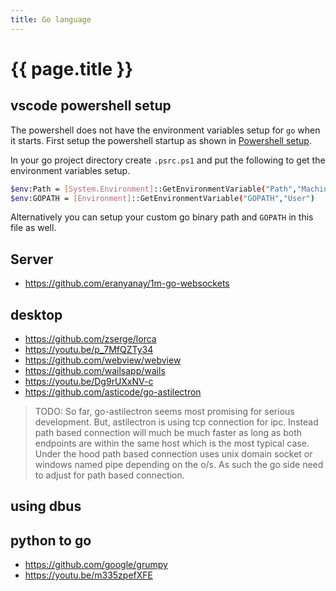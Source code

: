 ```yaml
---
title: Go language
---
```


# {{ page.title }}



## vscode powershell setup
The powershell does not have the environment variables setup for `go` when it starts.
First setup the powershell startup as shown in
[Powershell setup](vscode#powershell-setup).

In your go project directory create `.psrc.ps1` and put the following to get the
environment variables setup.
```bash
$env:Path = [System.Environment]::GetEnvironmentVariable("Path","Machine")
$env:GOPATH = [Environment]::GetEnvironmentVariable("GOPATH","User")
```
Alternatively you can setup your custom go binary path and `GOPATH` in this file as well.

## Server
* <https://github.com/eranyanay/1m-go-websockets>


## desktop
* <https://github.com/zserge/lorca>
* <https://youtu.be/p_7MfQZTy34>
* <https://github.com/webview/webview>
* <https://github.com/wailsapp/wails>
* <https://youtu.be/Dg9rUXxNV-c>
* <https://github.com/asticode/go-astilectron>

> TODO: So far, go-astilectron seems most promising for serious development.
> But, astilectron is using tcp connection for ipc. Instead path based connection
> will much be much faster as long as both endpoints are within the same host which 
> is the most typical case. Under the hood path based connection uses unix domain
> socket or windows named pipe depending on the o/s. As such the go side need to adjust
> for path based connection.

## using dbus


## python to go
* <https://github.com/google/grumpy>
* <https://youtu.be/m335zpefXFE>